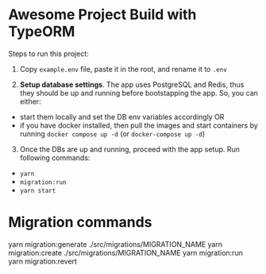 # Awesome Project Build with TypeORM

Steps to run this project:

1. Copy `example.env` file, paste it in the root, and rename it to `.env`

2. **Setup database settings**.
   The app uses PostgreSQL and Redis, thus they should be up and running before bootstapping the app. So, you can either:

- start them locally and set the DB env variables accordingly OR
- if you have docker installed, then pull the images and start containers by running `docker compose up -d` (or `docker-compose up -d`)

3. Once the DBs are up and running, proceed with the app setup. Run following commands:

- `yarn`
- `migration:run`
- `yarn start`

# Migration commands

yarn migration:generate ./src/migrations/MIGRATION_NAME
yarn migration:create ./src/migrations/MIGRATION_NAME
yarn migration:run
yarn migration:revert
